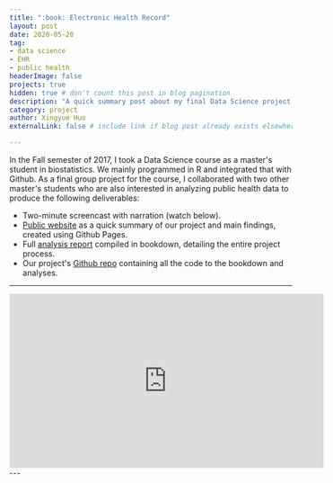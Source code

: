 ```yaml
---
title: ":book: Electronic Health Record"
layout: post
date: 2020-05-20
tag: 
- data science
- EHR
- public health
headerImage: false
projects: true
hidden: true # don't count this post in blog pagination
description: "A quick summary post about my final Data Science project on EHR use."
category: project
author: Xingyue Huo
externalLink: false # include link if blog post already exists elsewhere

---
```


In the Fall semester of 2017, I took a Data Science course as a master's student in biostatistics. We mainly programmed in R and integrated that with Github. As a final group project for the course, I collaborated with two other master's students who are also interested in analyzing public health data to produce the following deliverables:

- Two-minute screencast with narration (watch below).
- [Public website](https://katwang.github.io/BST-260-Final-Project-Site/) as a quick summary of our project and main findings, created using Github Pages.
- Full [analysis report](https://euniceyeh.github.io/EHR-Project/) compiled in bookdown, detailing the entire project process.
- Our project's [Github repo](https://github.com/euniceyeh/EHR-Project) containing all the code to the bookdown and analyses.


---
<iframe width="560" height="310" src="https://www.youtube.com/embed/ukJsGriRPTc" frameborder="0" marginwidth="0" marginheight="0" scrolling="no" allowfullscreen="true"></iframe>
---


